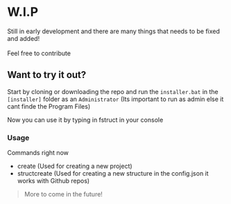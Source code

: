 # W.I.P
<p>Still in early development and there are many things that needs to be fixed and added! <br></br> Feel free to contribute</p>

## Want to try it out?
Start by cloning or downloading the repo and run the `installer.bat` in the `[installer]` folder as an `Administrator` (Its important to run as admin else it cant finde the Program Files)
<p>Now you can use it by typing in fstruct in your console</p>

### Usage
Commands right now
- create (Used for creating a new project)
- structcreate (Used for creating a new structure in the config.json it works with Github repos)
> More to come in the future!
